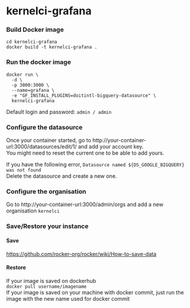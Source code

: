 # kernelci-grafana

### Build Docker image  
```
cd kernelci-grafana
docker build -t kernelci-grafana .
```

### Run the docker image
```
docker run \
  -d \
  -p 3000:3000 \
  --name=grafana \
  -e "GF_INSTALL_PLUGINS=doitintl-bigquery-datasource" \
  kernelci-grafana
```
Default login and password: `admin / admin`

### Configure the datasource
Once your container started, go to http://your-container-url:3000/datasources/edit/1/ and add your account key.  
You might need to reset the current one to be able to add yours.  

If you have the following error, `Datasource named ${DS_GOOGLE_BIGQUERY} was not found`  
Delete the datasource and create a new one.

### Configure the organisation
Go to http://your-container-url:3000/admin/orgs and add a new organisation `kernelci`

### Save/Restore your instance
#### Save
https://github.com/rocker-org/rocker/wiki/How-to-save-data
#### Restore
If your image is saved on dockerhub  
`docker pull username/imagename`  
If your image is saved on your machine with docker commit, just run the image with the new name used for docker commit
